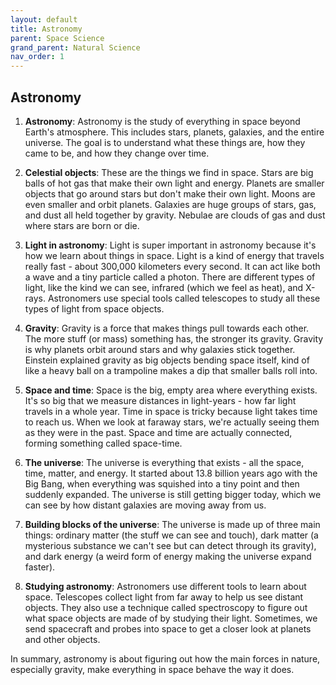 ```yaml
---
layout: default
title: Astronomy
parent: Space Science
grand_parent: Natural Science
nav_order: 1
---
```


## Astronomy

1. **Astronomy**: Astronomy is the study of everything in space beyond Earth's atmosphere. This includes stars, planets, galaxies, and the entire universe. The goal is to understand what these things are, how they came to be, and how they change over time.

2. **Celestial objects**: These are the things we find in space. Stars are big balls of hot gas that make their own light and energy. Planets are smaller objects that go around stars but don't make their own light. Moons are even smaller and orbit planets. Galaxies are huge groups of stars, gas, and dust all held together by gravity. Nebulae are clouds of gas and dust where stars are born or die.

3. **Light in astronomy**: Light is super important in astronomy because it's how we learn about things in space. Light is a kind of energy that travels really fast - about 300,000 kilometers every second. It can act like both a wave and a tiny particle called a photon. There are different types of light, like the kind we can see, infrared (which we feel as heat), and X-rays. Astronomers use special tools called telescopes to study all these types of light from space objects.

4. **Gravity**: Gravity is a force that makes things pull towards each other. The more stuff (or mass) something has, the stronger its gravity. Gravity is why planets orbit around stars and why galaxies stick together. Einstein explained gravity as big objects bending space itself, kind of like a heavy ball on a trampoline makes a dip that smaller balls roll into.

5. **Space and time**: Space is the big, empty area where everything exists. It's so big that we measure distances in light-years - how far light travels in a whole year. Time in space is tricky because light takes time to reach us. When we look at faraway stars, we're actually seeing them as they were in the past. Space and time are actually connected, forming something called space-time.

6. **The universe**: The universe is everything that exists - all the space, time, matter, and energy. It started about 13.8 billion years ago with the Big Bang, when everything was squished into a tiny point and then suddenly expanded. The universe is still getting bigger today, which we can see by how distant galaxies are moving away from us.

7. **Building blocks of the universe**: The universe is made up of three main things: ordinary matter (the stuff we can see and touch), dark matter (a mysterious substance we can't see but can detect through its gravity), and dark energy (a weird form of energy making the universe expand faster).

8. **Studying astronomy**: Astronomers use different tools to learn about space. Telescopes collect light from far away to help us see distant objects. They also use a technique called spectroscopy to figure out what space objects are made of by studying their light. Sometimes, we send spacecraft and probes into space to get a closer look at planets and other objects.

In summary, astronomy is about figuring out how the main forces in nature, especially gravity, make everything in space behave the way it does.
